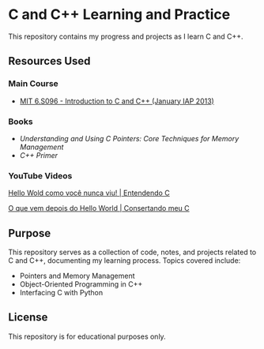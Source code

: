 # C and C++ Learning and Practice

This repository contains my progress and projects as I learn C and C++.

## Resources Used

### **Main Course**
- [MIT 6.S096 - Introduction to C and C++ (January IAP 2013)](https://ocw.mit.edu/courses/6-s096-introduction-to-c-and-c-january-iap-2013/)

### **Books**
- *Understanding and Using C Pointers: Core Techniques for Memory Management*
- *C++ Primer*

### **YouTube Videos**
[Hello Wold como você nunca viu! | Entendendo C](https://www.youtube.com/watch?v=Gp2m8ZuXoPg)

[O que vem depois do Hello World | Consertando meu C](https://www.youtube.com/watch?v=YyWMN_0g3BQ)
## Purpose
This repository serves as a collection of code, notes, and projects related to C and C++, documenting my learning process. Topics covered include:
- Pointers and Memory Management
- Object-Oriented Programming in C++
- Interfacing C with Python

## License
This repository is for educational purposes only.

